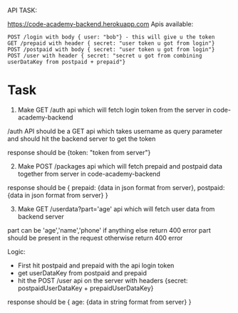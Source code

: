 API TASK:

https://code-academy-backend.herokuapp.com
Apis available:
```
POST /login with body { user: "bob"} - this will give u the token
GET /prepaid with header { secret: "user token u got from login"}
POST /postpaid with body { secret: "user token u got from login"}
POST /user with header { secret: "secret u got from combining userDataKey from postpaid + prepaid"}
```

# Task

1. Make GET /auth api which will fetch login token from the server in code-academy-backend

/auth API should be a GET api which takes username as query parameter
and should hit the backend server to get the token

response should be {token: "token from server"}

2. Make POST /packages api which will fetch prepaid and postpaid data together from server in code-academy-backend

response should be {
  prepaid: {data in json format from server},
  postpaid: {data in json format from server}
}

3. Make GET /userdata?part='age' api which will fetch user data from backend server

part can be 'age','name','phone' if anything else return 400 error part should be present in the request otherwise return 400 error

Logic:

- First hit postpaid and prepaid with the api login token
- get userDataKey from postpaid and prepaid
- hit the POST /user api on the server with headers {secret: postpaidUserDataKey + prepaidUserDataKey}

response should be { age: {data in string format from server} }
